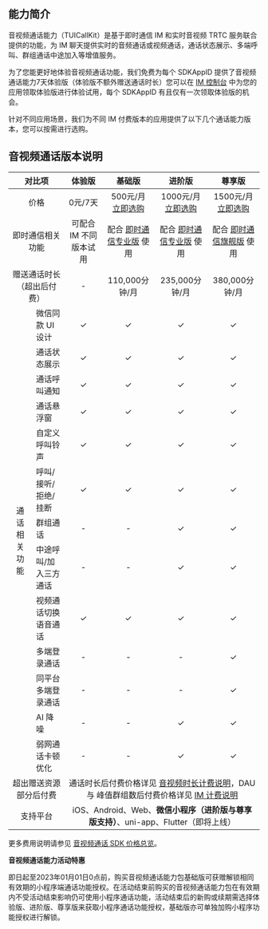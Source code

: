 

## 能力简介

音视频通话能力（TUICallKit）是基于即时通信 IM 和实时音视频 TRTC 服务联合提供的功能，为 IM 聊天提供实时的音频通话或视频通话，通话状态展示、多端呼叫、群组通话中途加入等增值服务。

为了您能更好地体验音视频通话功能，我们免费为每个 SDKAppID 提供了音视频通话能力7天体验版（体验版不额外赠送通话时长）您可以在 [IM 控制台](https://cloud.tencent.com/document/product/269/32578#.E5.BC.80.E9.80.9A.E8.85.BE.E8.AE.AF.E5.AE.9E.E6.97.B6.E9.9F.B3.E8.A7.86.E9.A2.91.E6.9C.8D.E5.8A.A1) 中为您的应用领取体验版进行体验试用，每个 SDKAppID 有且仅有一次领取体验版的机会。

针对不同应用场景，我们为不同 IM 付费版本的应用提供了以下几个通话能力版本，您可以按需进行选购。


## 音视频通话版本说明

<table>
<thead>
<tr>
<th align="center" colspan=2>对比项</th>
<th align="center">体验版</th>
<th align="center">基础版</th>
<th align="center">进阶版</th>
<th align="center">尊享版</th>
</tr>
</thead>
<tbody><tr>
<td align="center" colspan=2>价格</td>
<td align="center">0元/7天</td>
<td align="center">500元/月<br><a href="https://buy.cloud.tencent.com/vcube?type=call">立即选购</a></td>
<td align="center">1000元/月<br><a href="https://buy.cloud.tencent.com/vcube?type=call">立即选购</a></td>
<td align="center">1500元/月<br><a href="https://buy.cloud.tencent.com/vcube?type=call">立即选购</a></td>
</tr>
<tr>
<td align="center" colspan=2>即时通信相关功能</td>
<td align="center">可配合 IM 不同版本试用</td>
<td align="center">配合 <a href="https://cloud.tencent.com/document/product/269/11673#.E5.9F.BA.E7.A1.80.E6.9C.8D.E5.8A.A1.E8.AF.A6.E6.83.85">即时通信专业版</a> 使用</td>
<td align="center">配合 <a href="https://cloud.tencent.com/document/product/269/11673#.E5.9F.BA.E7.A1.80.E6.9C.8D.E5.8A.A1.E8.AF.A6.E6.83.85">即时通信专业版</a> 使用</td>
<td align="center">配合 <a href="https://cloud.tencent.com/document/product/269/11673#.E5.9F.BA.E7.A1.80.E6.9C.8D.E5.8A.A1.E8.AF.A6.E6.83.85">即时通信旗舰版</a> 使用</td>
</tr>
<tr>
<td align="center" colspan=2>赠送通话时长（超出后付费）</td>
<td align="center">-</td>
<td align="center">110,000分钟/月</td>
<td align="center">235,000分钟/月</td>
<td align="center">380,000分钟/月</td>
</tr>
<tr>
<td align="center" rowspan=13>通话相关功能</td>
<td>微信同款 UI 设计</td>
<td align="center">✓</td>
<td align="center">✓</td>
<td align="center">✓</td>
<td align="center">✓</td>
</tr>
<tr>
<td>通话状态展示</td>
<td align="center">✓</td>
<td align="center">✓</td>
<td align="center">✓</td>
<td align="center">✓</td>
</tr>
<tr>
<td>通话呼叫通知</td>
<td align="center">✓</td>
<td align="center">✓</td>
<td align="center">✓</td>
<td align="center">✓</td>
</tr>
<tr>
<td>通话悬浮窗</td>
<td align="center">✓</td>
<td align="center">✓</td>
<td align="center">✓</td>
<td align="center">✓</td>
</tr>
<tr>
<td>自定义呼叫铃声</td>
<td align="center">✓</td>
<td align="center">✓</td>
<td align="center">✓</td>
<td align="center">✓</td>
</tr>
<tr>
<td>呼叫/接听/拒绝/挂断</td>
<td align="center">✓</td>
<td align="center">✓</td>
<td align="center">✓</td>
<td align="center">✓</td>
</tr>
<tr>
<td>群组通话</td>
<td align="center">-</td>
<td align="center">-</td>
<td align="center">✓</td>
<td align="center">✓</td>
</tr>
<tr>
<td>中途呼叫/加入三方通话</td>
<td align="center">-</td>
<td align="center">-</td>
<td align="center">✓</td>
<td align="center">✓</td>
</tr>
<tr>
<td>视频通话切换语音通话</td>
<td align="center">✓</td>
<td align="center">✓</td>
<td align="center">✓</td>
<td align="center">✓</td>
</tr>
<tr>
<td>多端登录通话</td>
<td align="center">-</td>
<td align="center">-</td>
<td align="center">-</td>
<td align="center">✓</td>
</tr>
<tr>
<td>同平台多端登录通话</td>
<td align="center">-</td>
<td align="center">-</td>
<td align="center">-</td>
<td align="center">✓</td>
</tr>
<tr>
<td>AI 降噪</td>
<td align="center">-</td>
<td align="center">-</td>
<td align="center">✓</td>
<td align="center">✓</td>
</tr>
<tr>
<td>弱网通话卡顿优化</td>
<td align="center">-</td>
<td align="center">-</td>
<td align="center">✓</td>
<td align="center">✓</td>
</tr>
<tr>
<td align="center" colspan=2>超出赠送资源部分后付费</td>
<td align="center" colspan=4>通话时长后付费价格详见 <a href="https://cloud.tencent.com/document/product/647/44248">音视频时长计费说明</a>，DAU 与 峰值群组数后付费价格详见 <a href="https://cloud.tencent.com/document/product/269/11673#.E5.9F.BA.E7.A1.80.E6.9C.8D.E5.8A.A1.E8.B5.84.E8.B4.B9.3Ca-id.3D.22jc.22.3E.3C.2Fa.3E"> IM 计费说明</a></td>
</tr>
<tr>
<td align="center" colspan=2>支持平台</td>
<td align="center" colspan=4>iOS、Android、Web、<strong>微信小程序（进阶版与尊享版支持）</strong>、uni-app、Flutter（即将上线）</td>
</tr>
</tbody></table>


更多费用说明请参见 [音视频通话 SDK 价格总览](https://cloud.tencent.com/document/product/1640/79968)。

**音视频通话能力活动特惠**

即日起至2023年01月01日0点前，购买音视频通话能力包基础版可获赠解锁相同有效期的小程序端通话功能授权。在活动结束前购买的音视频通话能力包在有效期内不受活动结束影响仍可使用小程序通话功能，活动结束后的新购或续期需选择体验版、进阶版、尊享版来获取小程序通话功能授权，基础版亦可单独加购小程序功能授权进行解锁。
